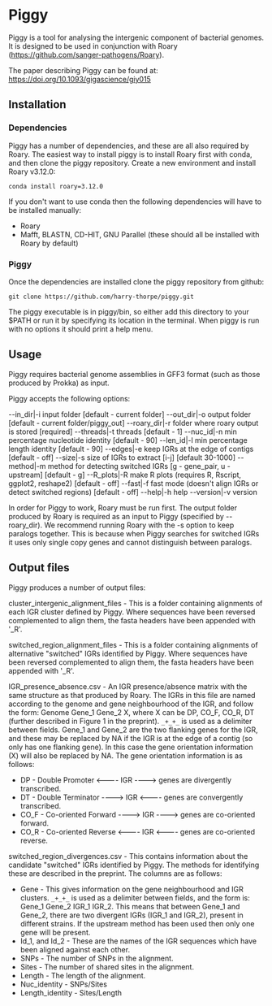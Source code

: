 # Piggy

Piggy is a tool for analysing the intergenic component of bacterial genomes. It is designed to be used in conjunction with Roary (https://github.com/sanger-pathogens/Roary).

The paper describing Piggy can be found at: https://doi.org/10.1093/gigascience/giy015

## Installation

### Dependencies

Piggy has a number of dependencies, and these are all also required by Roary. The easiest way to install piggy is to install Roary first with conda, and then clone the piggy repository. Create a new environment and install Roary v3.12.0:

`conda install roary=3.12.0`

If you don't want to use conda then the following dependencies will have to be installed manually:

* Roary
* Mafft, BLASTN, CD-HIT, GNU Parallel (these should all be installed with Roary by default)

### Piggy

Once the dependencies are installed clone the piggy repository from github:

`git clone https://github.com/harry-thorpe/piggy.git`

The piggy executable is in piggy/bin, so either add this directory to your $PATH or run it by specifying its location in the terminal. When piggy is run with no options it should print a help menu.

## Usage

Piggy requires bacterial genome assemblies in GFF3 format (such as those produced by Prokka) as input.

Piggy accepts the following options:

--in_dir|-i	input folder [default - current folder]
--out_dir|-o	output folder [default - current folder/piggy_out]
--roary_dir|-r	folder where roary output is stored [required]
--threads|-t	threads [default - 1]
--nuc_id|-n	min percentage nucleotide identity [default - 90]
--len_id|-l	min percentage length identity [default - 90]
--edges|-e	keep IGRs at the edge of contigs [default - off]
--size|-s	size of IGRs to extract [i-j] [default 30-1000]
--method|-m	method for detecting switched IGRs [g - gene_pair, u - upstream] [default - g]
--R_plots|-R	make R plots (requires R, Rscript, ggplot2, reshape2) [default - off]
--fast|-f	fast mode (doesn't align IGRs or detect switched regions) [default - off]
--help|-h	help
--version|-v    version

In order for Piggy to work, Roary must be run first. The output folder produced by Roary is required as an input to Piggy (specified by --roary_dir). We recommend running Roary with the -s option to keep paralogs together. This is because when Piggy searches for switched IGRs it uses only single copy genes and cannot distinguish between paralogs.

## Output files

Piggy produces a number of output files:

cluster_intergenic_alignment_files - This is a folder containing alignments of each IGR cluster defined by Piggy. Where sequences have been reversed complemented to align them, the fasta headers have been appended with '\_R'.

switched_region_alignment_files - This is a folder containing alignments of alternative "switched" IGRs identified by Piggy. Where sequences have been reversed complemented to align them, the fasta headers have been appended with '\_R'.

IGR_presence_absence.csv - An IGR presence/absence matrix with the same structure as that produced by Roary. The IGRs in this file are named according to the genome and gene neighbourhood of the IGR, and follow the form: Genome Gene_1 Gene_2 X, where X can be DP, CO_F, CO_R, DT (further described in Figure 1 in the preprint). `_+_+_` is used as a delimiter between fields. Gene_1 and Gene_2 are the two flanking genes for the IGR, and these may be replaced by NA if the IGR is at the edge of a contig (so only has one flanking gene). In this case the gene orientation information (X) will also be replaced by NA. The gene orientation information is as follows:
* DP - Double Promoter   <---- IGR ----> genes are divergently transcribed.
* DT - Double Terminator ----> IGR <---- genes are convergently transcribed.
* CO_F - Co-oriented Forward ----> IGR ----> genes are co-oriented forward.
* CO_R - Co-oriented Reverse <---- IGR <---- genes are co-oriented reverse.

switched_region_divergences.csv - This contains information about the candidate "switched" IGRs identified by Piggy. The methods for identifying these are described in the preprint. The columns are as follows:
* Gene - This gives information on the gene neighbourhood and IGR clusters. `_+_+_` is used as a delimiter between fields, and the form is: Gene_1 Gene_2 IGR_1 IGR_2. This means that between Gene_1 and Gene_2, there are two divergent IGRs (IGR_1 and IGR_2), present in different strains. If the upstream method has been used then only one gene will be present.
* Id_1, and Id_2 - These are the names of the IGR sequences which have been aligned against each other.
* SNPs - The number of SNPs in the alignment.
* Sites - The number of shared sites in the alignment.
* Length - The length of the alignment.
* Nuc_identity - SNPs/Sites
* Length_identity - Sites/Length
